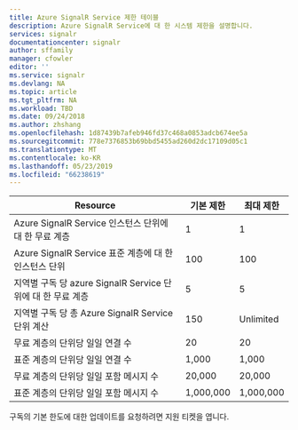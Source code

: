 ```yaml
---
title: Azure SignalR Service 제한 테이블
description: Azure SignalR Service에 대 한 시스템 제한을 설명합니다.
services: signalr
documentationcenter: signalr
author: sffamily
manager: cfowler
editor: ''
ms.service: signalr
ms.devlang: NA
ms.topic: article
ms.tgt_pltfrm: NA
ms.workload: TBD
ms.date: 09/24/2018
ms.author: zhshang
ms.openlocfilehash: 1d87439b7afeb946fd37c468a0853adcb674ee5a
ms.sourcegitcommit: 778e7376853b69bbd5455ad260d2dc17109d05c1
ms.translationtype: MT
ms.contentlocale: ko-KR
ms.lasthandoff: 05/23/2019
ms.locfileid: "66238619"
---
```

| Resource | 기본 제한 | 최대 제한 | 
| --- | --- | --- |
| Azure SignalR Service 인스턴스 단위에 대 한 무료 계층 |1 |1 |
| Azure SignalR Service 표준 계층에 대 한 인스턴스 단위 |100 |100 |
| 지역별 구독 당 azure SignalR Service 단위에 대 한 무료 계층|5 |5 |
| 지역별 구독 당 총 Azure SignalR Service 단위 계산 |150 |Unlimited |
| 무료 계층의 단위당 일일 연결 수 |20 |20 |
| 표준 계층의 단위당 일일 연결 수 |1,000 |1,000|
| 무료 계층의 단위당 일일 포함 메시지 수|20,000 |20,000 |
| 표준 계층의 단위당 일일 포함 메시지 수|1,000,000 |1,000,000 |

구독의 기본 한도에 대한 업데이트를 요청하려면 지원 티켓을 엽니다. 
